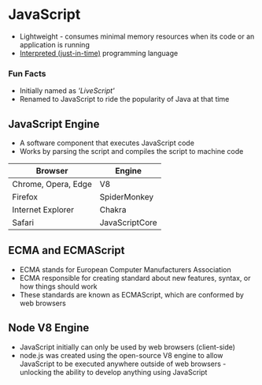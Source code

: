 # JavaScript
- Lightweight - consumes minimal memory resources when its code or an application is running
- [Interpreted (just-in-time)](../compiled-vs-interpreted-languages.md) programming language

### Fun Facts
- Initially named as *'LiveScript'*
- Renamed to JavaScript to ride the popularity of Java at that time

## JavaScript Engine
- A software component that executes JavaScript code
- Works by parsing the script and compiles the script to machine code

| Browser | Engine |
| --- | --- |
| Chrome, Opera, Edge | V8 |
| Firefox | SpiderMonkey |
| Internet Explorer | Chakra |
| Safari | JavaScriptCore |

## ECMA and ECMAScript
- ECMA stands for European Computer Manufacturers Association
- ECMA responsible for creating standard about new features, syntax, or how things should work
- These standards are known as ECMAScript, which are conformed by web browsers

## Node V8 Engine
- JavaScript initially can only be used by web browsers (client-side)
- node.js was created using the open-source V8 engine to allow JavaScript to be executed anywhere outside of web browsers - unlocking the ability to develop anything using JavaScript
